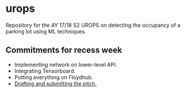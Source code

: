 # urops
Repository for the AY 17/18 S2 UROPS on detecting the occupancy of a parking lot using ML techniques.

## Commitments for recess week
- Implementing network on lower-level API.
- Integrating Tensorboard.
- Putting everything on Floydhub.
- <u>Drafting and submitting the pitch.</u>
